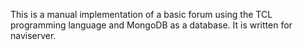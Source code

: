 This is a manual implementation of a basic forum using the TCL programming language and MongoDB as a database.
It is written for naviserver.

